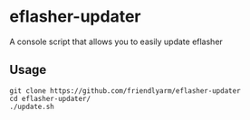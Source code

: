 # eflasher-updater
A console script that allows you to easily update eflasher



Usage
------------
```
git clone https://github.com/friendlyarm/eflasher-updater
cd eflasher-updater/
./update.sh
```

